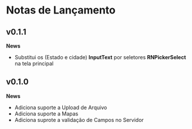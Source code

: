 Notas de Lançamento
===

v0.1.1
---
**News**
+	Substitui os (Estado e cidade) **InputText** por seletores **RNPickerSelect** na tela  principal 

v0.1.0
---
**News**
+	Adiciona suporte a Upload de Arquivo 
+	Adiciona suporte a Mapas
+	Adiciona suprote a validação de Campos no Servidor